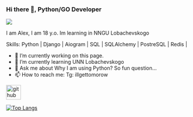 ### Hi there 👋, Python/GO Developer
![](https://avatars.dzeninfra.ru/get-zen_doc/5226294/pub_6355092cbed38035ad9206e8_635509dc7e229546def80102/scale_1200)

I am Alex, I am 18 y.o. Im learning in NNGU Lobachevskogo

Skills: Python | Django | Aiogram | SQL | SQLAlchemy | PostreSQL | Redis | 

- 🔭 I’m currently working on this page. 
- 🌱 I’m currently learning UNN Lobachevskogo 
- 💬 Ask me about Why I am using Python? So fun question... 
- 📫 How to reach me: Tg: illgettomorow 


[<img src='https://cdn.jsdelivr.net/npm/simple-icons@3.0.1/icons/github.svg' alt='github' height='40'>](https://github.com/Dlzxn)  

[![Top Langs](https://github-readme-stats.vercel.app/api/top-langs/?username=Dlzxn)](https://github.com/anuraghazra/github-readme-stats)

